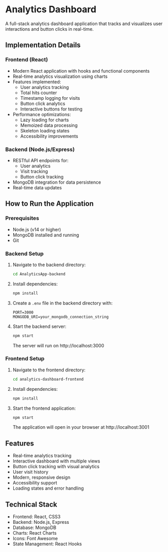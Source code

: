 # Analytics Dashboard

A full-stack analytics dashboard application that tracks and visualizes user interactions and button clicks in real-time.

## Implementation Details

### Frontend (React)
- Modern React application with hooks and functional components
- Real-time analytics visualization using charts
- Features implemented:
  - User analytics tracking
  - Total hits counter
  - Timestamp logging for visits
  - Button click analytics
  - Interactive buttons for testing
- Performance optimizations:
  - Lazy loading for charts
  - Memoized data processing
  - Skeleton loading states
  - Accessibility improvements

### Backend (Node.js/Express)
- RESTful API endpoints for:
  - User analytics
  - Visit tracking
  - Button click tracking
- MongoDB integration for data persistence
- Real-time data updates

## How to Run the Application

### Prerequisites
- Node.js (v14 or higher)
- MongoDB installed and running
- Git

### Backend Setup
1. Navigate to the backend directory:
   ```bash
   cd AnalyticsApp-backend
   ```

2. Install dependencies:
   ```bash
   npm install
   ```

3. Create a `.env` file in the backend directory with:
   ```
   PORT=3000
   MONGODB_URI=your_mongodb_connection_string
   ```

4. Start the backend server:
   ```bash
   npm start
   ```
   The server will run on http://localhost:3000

### Frontend Setup
1. Navigate to the frontend directory:
   ```bash
   cd analytics-dashboard-frontend
   ```

2. Install dependencies:
   ```bash
   npm install
   ```

3. Start the frontend application:
   ```bash
   npm start
   ```
   The application will open in your browser at http://localhost:3001

## Features
- Real-time analytics tracking
- Interactive dashboard with multiple views
- Button click tracking with visual analytics
- User visit history
- Modern, responsive design
- Accessibility support
- Loading states and error handling

## Technical Stack
- Frontend: React, CSS3
- Backend: Node.js, Express
- Database: MongoDB
- Charts: React Charts
- Icons: Font Awesome
- State Management: React Hooks
